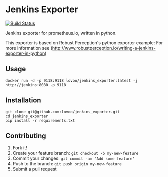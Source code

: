 # Jenkins Exporter

[![Build Status](https://api.travis-ci.org/lovoo/jenkins_exporter.svg?branch=travis_setup)](https://travis-ci.org/lovoo/jenkins_exporter)

Jenkins exporter for prometheus.io, written in python.

This exporter is based on Robust Perception's python exporter example:
For more information see (http://www.robustperception.io/writing-a-jenkins-exporter-in-python)

## Usage

    docker run -d -p 9118:9118 lovoo/jenkins_exporter:latest -j http://jenkins:8080 -p 9118

## Installation

    git clone git@github.com:lovoo/jenkins_exporter.git
    cd jenkins_exporter
    pip install -r requirements.txt

## Contributing

1. Fork it!
2. Create your feature branch: `git checkout -b my-new-feature`
3. Commit your changes: `git commit -am 'Add some feature'`
4. Push to the branch: `git push origin my-new-feature`
5. Submit a pull request
